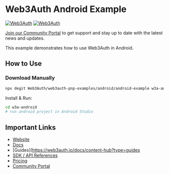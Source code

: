 # Web3Auth Android Example

[![Web3Auth](https://img.shields.io/badge/Web3Auth-SDK-blue)](https://web3auth.io/docs/sdk/pnp/android)
[![Web3Auth](https://img.shields.io/badge/Web3Auth-Community-cyan)](https://community.web3auth.io)

[Join our Community Portal](https://community.web3auth.io/) to get support and stay up to date with the latest news and updates.

This example demonstrates how to use Web3Auth in Android.

## How to Use

### Download Manually

```bash
npx degit Web3Auth/web3auth-pnp-examples/android/android-example w3a-android
```

Install & Run:

```bash
cd w3a-android
# run android project in Android Studio
```

## Important Links

- [Website](https://web3auth.io)
- [Docs](https://web3auth.io/docs)
- [Guides](https://web3auth.io/docs/content-hub?type=guides
- [SDK / API References](https://web3auth.io/docs/sdk)
- [Pricing](https://web3auth.io/pricing.html)
- [Community Portal](https://community.web3auth.io)
